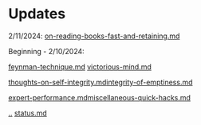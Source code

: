 # Updates

2/11/2024: [on-reading-books-fast-and-retaining.md](../study-notes/self-help/learning/on-reading-books-fast-and-retaining.md "mention")

Beginning - 2/10/2024:&#x20;

[feynman-technique.md](../study-notes/self-help/learning/feynman-technique.md "mention") [victorious-mind.md](../study-notes/self-help/memory/victorious-mind.md "mention")

&#x20;[thoughts-on-self-integrity.md](../study-notes/self-help/integrity/thoughts-on-self-integrity.md "mention")[integrity-of-emptiness.md](../study-notes/philosophy/non-western/indian/buddhism/early-buddhism/thanissaro-bhikkhu/integrity-of-emptiness.md "mention")&#x20;

[expert-performance.md](../study-notes/self-help/deliberate-practice/expert-performance.md "mention")[miscellaneous-quick-hacks.md](../study-notes/self-help/miscellaneous-quick-hacks.md "mention")

[..](../ "mention") [status.md](../my-books/sacrilegious-theosis/status.md "mention")&#x20;

